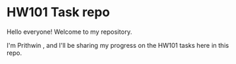 # HW101 Task repo

Hello everyone! Welcome to my repository. 

I'm Prithwin , and I'll be sharing my progress on the HW101 tasks here in this repo.
